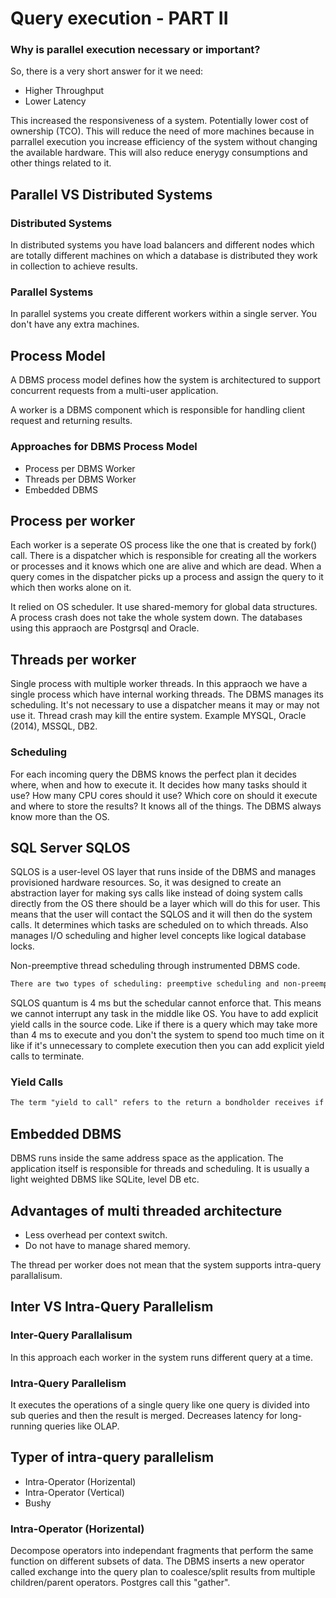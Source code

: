 # Query execution - PART II

### Why is parallel execution necessary or important?
So, there is a very short answer for it we need:
* Higher Throughput
* Lower Latency

This increased the responsiveness of a system.
Potentially lower cost of ownership (TCO). This will reduce the need of more machines because in parrallel execution you increase efficiency of the system without changing the available hardware. This will also reduce enerygy consumptions and other things related to it.

## Parallel VS Distributed Systems

### Distributed Systems
In distributed systems you have load balancers and different nodes which are totally different machines on which a database is distributed they work in collection to achieve results.

### Parallel Systems
In parallel systems you create different workers within a single server. You don't have any extra machines.

## Process Model 
A DBMS process model defines how the system is architectured to support concurrent requests from a multi-user application.

A worker is a DBMS component which is responsible for handling client request and returning results.

### Approaches for DBMS Process Model

* Process per DBMS Worker
* Threads per DBMS Worker
* Embedded DBMS

## Process per worker

Each worker is a seperate OS process like the one that is created by fork() call.
There is a dispatcher which is responsible for creating all the workers or processes and it knows which one are alive and which are dead.
When a query comes in the dispatcher picks up a process and assign the query to it which then works alone on it.

It relied on OS scheduler. It use shared-memory for global data structures. A process crash does not take the whole system down. The databases using this appraoch are Postgrsql and Oracle.

## Threads per worker

Single process with multiple worker threads. In this appraoch we have a single process which have internal working threads. The DBMS manages its scheduling. It's not necessary to use a dispatcher means it may or may not use it. Thread crash may kill the entire system. Example MYSQL, Oracle (2014), MSSQL, DB2.

### Scheduling

For each incoming query the DBMS knows the perfect plan it decides where, when and how to execute it.
It decides how many tasks should it use? How many CPU cores should it use? Which core on should it execute and where to store the results? It knows all of the things. 
The DBMS always know more than the OS.

## SQL Server SQLOS

SQLOS is a user-level OS layer that runs inside of the DBMS and manages provisioned hardware resources. So, it was designed to create an abstraction layer for making sys calls like instead of doing system calls directly from the OS there should be a layer which will do this for user. This means that the user will contact the SQLOS and it will then do the system calls. It determines which tasks are scheduled on to which threads. Also manages I/O scheduling and higher level concepts like logical database locks.

Non-preemptive thread scheduling through instrumented DBMS code.

```txt
There are two types of scheduling: preemptive scheduling and non-preemptive scheduling. Preemptive scheduling allows a running process to be interrupted by a high priority process, whereas in non-preemptive scheduling, any new process has to wait until the running process finishes its CPU cycle.
```

SQLOS quantum is 4 ms but the schedular cannot enforce that. This means we cannot interrupt any task in the middle like OS. You have to add explicit yield calls in the source code. Like if there is a query which may take more than 4 ms to execute and you don't the system to spend too much time on it like if it's unnecessary to complete execution then you can add explicit yield calls to terminate.

### Yield Calls
```txt
The term "yield to call" refers to the return a bondholder receives if the security is held until the call date, prior to its date of maturity. Yield to call is applied to callable bonds, which are securities that let bond investors redeem the bonds (or the bond issuer to repurchase them) early, at the call price.
```

## Embedded DBMS

DBMS runs inside the same address space as the application. The application itself is responsible for threads and scheduling. It is usually a light weighted DBMS like SQLite, level DB etc.

## Advantages of multi threaded architecture

* Less overhead per context switch.
* Do not have to manage shared memory.

The thread per worker does not mean that the system supports intra-query parallalisum.

## Inter VS Intra-Query Parallelism

### Inter-Query Parallalisum

In this approach each worker in the system runs different query at a time.

### Intra-Query Parallelism

It executes the operations of a single query like one query is divided into sub queries and then the result is merged. Decreases latency for long-running queries like OLAP.

## Typer of intra-query parallelism

* Intra-Operator (Horizental)
* Intra-Operator (Vertical)
* Bushy

### Intra-Operator (Horizental)

Decompose operators into independant fragments that perform the same function on different subsets of data.
The DBMS inserts a new operator called exchange into the query plan to coalesce/split results from multiple children/parent operators.
Postgres call this "gather".


 
















